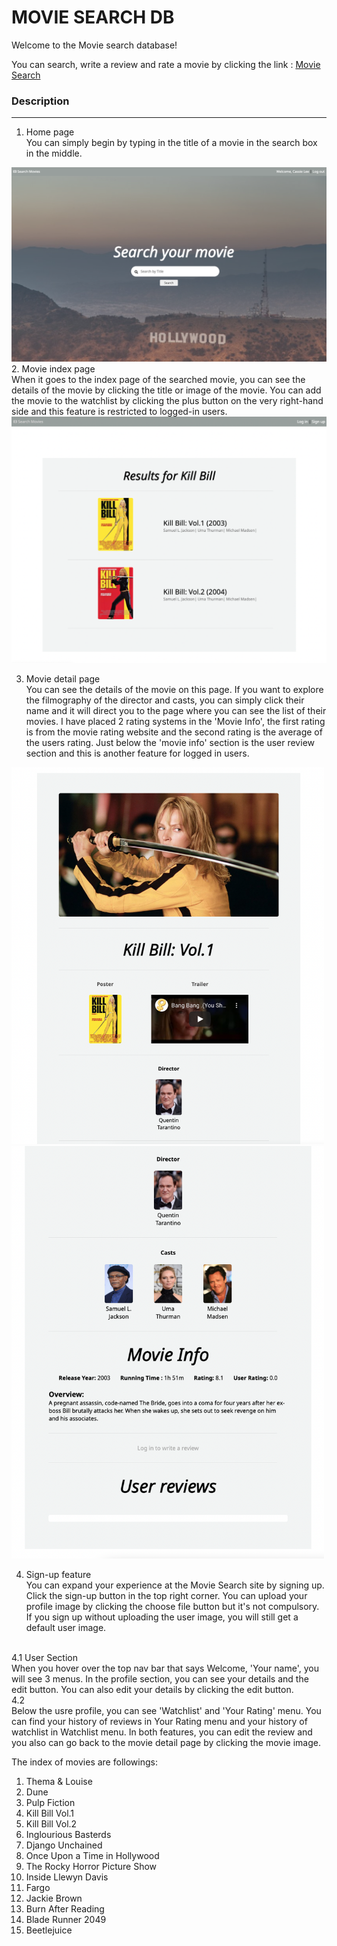 
# MOVIE SEARCH DB

Welcome to the Movie search database!

You can search, write a review and rate a movie by clicking the link : [Movie Search](https://floating-taiga-80430.herokuapp.com/)<br>



### Description
***

1. Home page<br> 
You can simply begin by typing in the title of a movie in the search box in the middle.
<img src="app/assets/images/1.png" alt="movie" width="700"/>

<br>
2. Movie index page<br>
When it goes to the index page of the searched movie, you can see the details of the movie by clicking the title or image of the movie. You can add the movie to the watchlist by clicking the plus button on the very right-hand side and this feature is restricted to logged-in users.
<img src="app/assets/images/2.png" alt="movie" width="700"/>
<br>

3. Movie detail page <br>
You can see the details of the movie on this page. If you want to explore the filmography of the director and casts, you can simply click their name and it will direct you to the page where you can see the list of their movies. I have placed 2 rating systems in the 'Movie Info', the first rating is from the movie rating website and the second rating is the average of the users rating. Just below the 'movie info' section is the user review section and this is another feature for logged in users.
<img src="app/assets/images/3.png" alt="movie" width="500"/>
<img src="app/assets/images/4.png" alt="movie" width="500"/>
<br>

4. Sign-up feature <br>
   You can expand your experience at the Movie Search site by signing up. Click the sign-up button in the top right corner. You can upload your profile image by clicking the choose file button but it's not compulsory. If you sign up without uploading the user image, you will still get a default user image. 
<br>
4.1 User Section <br>
When you hover over the top nav bar that says Welcome, 'Your name', you will see 3 menus. In the profile section, you can see your details and the edit button. You can also edit your details by clicking the edit button. 
<br>
4.2<br>
Below the usre profile, you can see 'Watchlist' and 'Your Rating' menu. You can find your history of reviews in Your Rating menu and your history of watchlist in Watchlist menu. In both features, you can edit the review and you also can go back to the movie detail page by clicking the movie image.  
<br>

The index of movies are followings:

1. Thema & Louise
2. Dune
3. Pulp Fiction
4. Kill Bill Vol.1
5. Kill Bill Vol.2
6. Inglourious Basterds
7. Django Unchained
8. Once Upon a Time in Hollywood
9. The Rocky Horror Picture Show
10. Inside Llewyn Davis
11. Fargo
12. Jackie Brown
13. Burn After Reading
14. Blade Runner 2049
15. Beetlejuice

